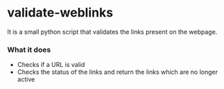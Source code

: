 # validate-weblinks
It is a small python script that validates the links present on the webpage.

### What it does
* Checks if a URL is valid
* Checks the status of the links and return the links which are no longer active
